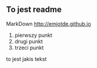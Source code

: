 To jest readme
--------------

MarkDown http://emjotde.github.io

1. pierwszy punkt
2. drugi punkt
3. trzeci punkt

to jest jakis tekst

